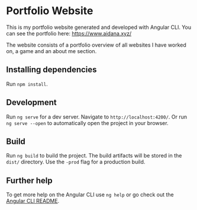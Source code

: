 # Portfolio Website 
This is my portfolio website generated and developed with Angular CLI. You can see the portfolio here: https://www.aidana.xyz/

The website consists of a portfolio overview of all websites I have worked on, a game and an about me section.

## Installing dependencies

Run `npm install`.

## Development

Run `ng serve` for a dev server. Navigate to `http://localhost:4200/`.
Or run `ng serve --open` to automatically open the project in your browser.

## Build

Run `ng build` to build the project. The build artifacts will be stored in the `dist/` directory. Use the `-prod` flag for a production build.

## Further help

To get more help on the Angular CLI use `ng help` or go check out the [Angular CLI README](https://github.com/angular/angular-cli/blob/master/README.md).
